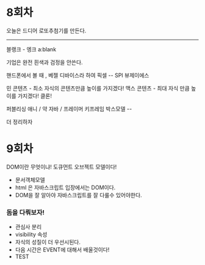 # 8회차

오늘은 드디어 로또추첨기를 만든다.

---

<!-- 프론트 개발자는 최대 2560 x 1440 (mackbook) 과  -->

블랭크 -
엥크
a:blank

기업은 완전 흰색과 검정을 안쓴다.

핸드폰에서 볼 때 , 베젤 디바이스라 하여
픽셀 --
SPI
뷰제이에스

민 콘텐츠 - 최소 자식의 콘텐츠만큼 높이를 가지겠다!
맥스 콘텐츠 - 최대 자식 만큼 높이를 가지겠다!
클론!

퍼블리싱 애니 / 약 자바 / 프레이머
키프레임
박스모델 --

더 정리하자

# 9회차

DOM이란 무엇이냐!
도큐먼트 오브젝트 모델이다!

- 문서객체모델
- html 은 자바스크립트 입장에서는 DOM이다.
- DOM을 잘 알아야 자바스크립트를 잘 다룰수 있어야한다.

### 돔을 다뤄보자!

- 관심사 분리
- visibility 속성
- 자식의 성질이 더 우선시된다.
- 다음 시간은 EVENT에 대해서 배울것이다!
- TEST
